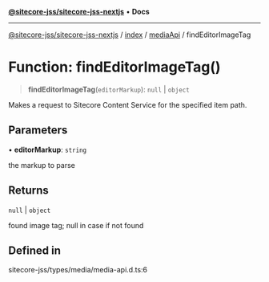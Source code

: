 [**@sitecore-jss/sitecore-jss-nextjs**](../../../../README.md) • **Docs**

***

[@sitecore-jss/sitecore-jss-nextjs](../../../../README.md) / [index](../../../README.md) / [mediaApi](../README.md) / findEditorImageTag

# Function: findEditorImageTag()

> **findEditorImageTag**(`editorMarkup`): `null` \| `object`

Makes a request to Sitecore Content Service for the specified item path.

## Parameters

• **editorMarkup**: `string`

the markup to parse

## Returns

`null` \| `object`

found image tag; null in case if not found

## Defined in

sitecore-jss/types/media/media-api.d.ts:6
